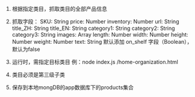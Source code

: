 1. 根据指定类目，抓取类目的全部产品信息
2. 抓取字段：
    SKU: String
    price: Number
    inventory: Number
    url: String
    title_ZH: String
    title_EN: String
    category1: String
    category2: String
    category3: String
    images: Array
    length: Number
    width: Number
    height: Number
    weight: Number
    text: String
    默认添加 on_shelf 字段（Boolean），默认为false

2. 运行时，需指定目标类目
    例：node index.js /home-organization.html
3. 类目必须是第三级子类
4. 保存到本地mongDB的app数据库下的products集合


